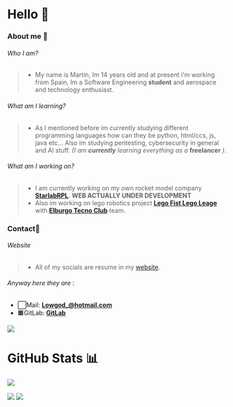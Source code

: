 # Hello 👋 

### About me 🚀
###### Who I am?
> * My name is Martin, Im 14 years old and at present i'm working from Spain, Im a Software Engineering **student** and aerospace and technology enthusiast.
###### What am I learning?
> * As I mentioned before im currently studying different programming languages how can they be python, html/ccs, js, java etc... Also im studying pentesting, cybersecurity in general and AI stuff. *(I am* ***currently*** *learning everything as a*  **freelancer** *)*.
###### What am I working on?
> * I am currently working on my own rocket model company **[StarlabRPL](https://starlabrpl.tk/)**. **WEB ACTUALLY UNDER DEVELOPMENT**
> * Also im working on lego robotics project **[Lego Fist Lego Leage](https://www.firstlegoleague.org/)** with **[Elburgo Tecno Club](http://www.tecnoclub.es/)** team.

### Contact📲
###### Website
> * All of my socials are resume in my [website](https://l0wgod.xyz/). 
###### Anyway here they are :
* ⬜️Mail: **Lowgod_@hotmail.com**
* 🟧GitLab: **[GitLab](https://gitlab.com/lowg0d)**
<img src="https://discord.c99.nl/widget/theme-1/814476198733152266.png">

# GitHub Stats 📊
![](https://komarev.com/ghpvc/?username=lowg0d&color=blue)

<img align="center" src="https://github-readme-stats.vercel.app/api?username=lowg0d&count_private=true&show_icons=true&show_owner=true&border_color=fffff&bg_color=0a0c10"> <img align="center" src="https://github-readme-stats.vercel.app/api/top-langs/?username=lowg0d&show_icons&theme=radical&show_owner=true&border_color=fffff&bg_color=0a0c10&theme=synthwave">


<!--
🔥 Se vienen cositas 🔥
-->
